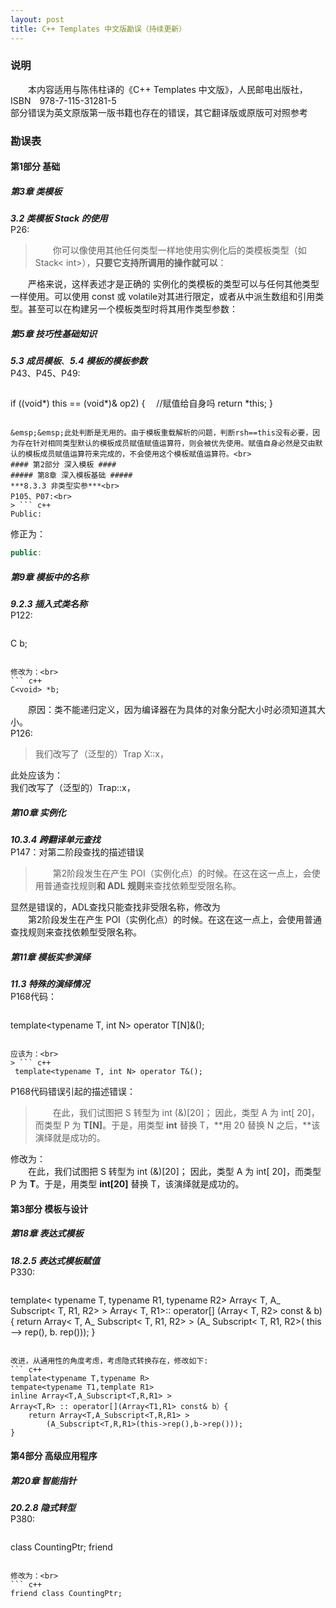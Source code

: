 ```yaml
---
layout: post
title: C++ Templates 中文版勘误（持续更新）
---
```

### 说明 ###
&emsp;&emsp;本内容适用与陈伟柱译的《C++ Templates 中文版》，人民邮电出版社，ISBN&emsp;978-7-115-31281-5<br>
部分错误为英文原版第一版书籍也存在的错误，其它翻译版或原版可对照参考

### 勘误表 ###
#### 第1部分 基础 ####
##### 第3章 类模板 #####
***3.2 类模板 Stack 的使用***<br>
P26:<br>
> &emsp;&emsp;你可以像使用其他任何类型一样地使用实例化后的类模板类型（如 Stack< int>），**只要它支持所调用的操作就可以**：<br>

&emsp;&emsp;严格来说，这样表述才是正确的 实例化的类模板的类型可以与任何其他类型一样使用。可以使用 const 或 volatile对其进行限定，或者从中派生数组和引用类型。甚至可以在构建另一个模板类型时将其用作类型参数：
##### 第5章 技巧性基础知识 #####
***5.3 成员模板***、***5.4 模板的模板参数***<br>
P43、P45、P49:<br>
> ``` c++
if ((void*) this == (void*)& op2) {　 //赋值给自身吗 
    return *this; 
}
```

&emsp;&emsp;此处判断是无用的。由于模板重载解析的问题，判断rsh==this没有必要，因为存在针对相同类型默认的模板成员赋值赋值运算符，则会被优先使用。赋值自身必然是交由默认的模板成员赋值运算符来完成的，不会使用这个模板赋值运算符。<br>
#### 第2部分 深入模板 ####
##### 第8章 深入模板基础 #####
***8.3.3 非类型实参***<br>
P105、P07:<br>
> ``` c++
Public:
```

修正为：<br>
``` c++
public:
```
##### 第9章 模板中的名称 #####
***9.2.3 插入式类名称***<br>
P122:<br>
> ``` c++
 C<void> b;
```

修改为：<br>
``` c++
C<void> *b;
```
&emsp;&emsp;原因：类不能递归定义，因为编译器在为具体的对象分配大小时必须知道其大小。<br>
P126:<br>
> 我们改写了（泛型的）Trap X<T>::x，

此处应该为：<br>
我们改写了（泛型的）Trap<T>::x，<br>
##### 第10章 实例化 #####
***10.3.4 跨翻译单元查找***<br>
P147：对第二阶段查找的描述错误<br>
> &emsp;&emsp;第2阶段发生在产生 POI（实例化点）的时候。在这在这一点上，会使用普通查找规则**和 ADL 规则**来查找依赖型受限名称。

显然是错误的，ADL查找只能查找非受限名称，修改为<br>
&emsp;&emsp;第2阶段发生在产生 POI（实例化点）的时候。在这在这一点上，会使用普通查找规则来查找依赖型受限名称。<br>
##### 第11章 模板实参演绎 #####
***11.3 特殊的演绎情况***<br>
P168代码：<br>
> ``` c++
 template<typename T, int N> operator T[N]&();
```

应该为：<br>
> ``` c++
 template<typename T, int N> operator T&();
```

P168代码错误引起的描述错误：<br>
> &emsp;&emsp;在此，我们试图把 S 转型为 int (&)[20]； 因此，类型 A 为 int[ 20]，而类型 P 为 **T[N]**。于是，用类型 **int** 替换 T，**用 20 替换 N 之后，**该演绎就是成功的。

修改为：<br>
&emsp;&emsp;在此，我们试图把 S 转型为 int (&)[20]； 因此，类型 A 为 int[ 20]，而类型 P 为 **T**。于是，用类型 **int[20]** 替换 T，该演绎就是成功的。<br>
#### 第3部分 模板与设计 ####
##### 第18章 表达式模板 #####
***18.2.5 表达式模板赋值***<br>
P330:<br>
> ``` c++
template< typename T, typename R1, typename R2>
Array< T, A_ Subscript< T, R1, R2> > 
Array< T, R1>:: operator[] (Array< T, R2> const & b) { 
    return Array< T, A_ Subscript< T, R1, R2> > 
        (A_ Subscript< T, R1, R2>( this—> rep(), b. rep())); 
}
```

改进，从通用性的角度考虑，考虑隐式转换存在，修改如下:
``` c++
template<typename T,typename R>
tempate<typename T1,template R1> 
inline Array<T,A_Subscript<T,R,R1> > 
Array<T,R> :: operator[](Array<T1,R1> const& b）{ 
    return Array<T,A_Subscript<T,R,R1> >
        (A_Subscript<T,R,R1>(this->rep(),b->rep())); 
}
```
#### 第4部分 高级应用程序 ####
##### 第20章 智能指针 #####
***20.2.8 隐式转型***<br>
P380:<br>
> ``` c++
class CountingPtr; friend
```

修改为：<br>
``` c++
friend class CountingPtr;
```



